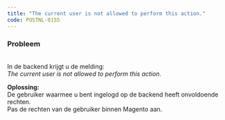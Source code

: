 ```yaml
---
title: "The current user is not allowed to perform this action."
code: POSTNL-0155
---
```


<div class="columnLayout single" data-layout="single">
<div class="cell normal" data-type="normal">
<div class="innerCell">
<p><h3>Probleem</h3><br>In de backend krijgt u de melding:<br><em>The current user is not allowed to perform this action.</em></p>
<p><strong>Oplossing:<br></strong>De gebruiker waarmee u bent ingelogd op de backend heeft onvoldoende rechten.<br>Pas de rechten van de gebruiker binnen Magento aan.</p></div>
</div>
</div>
